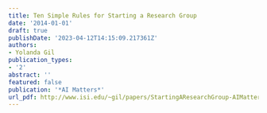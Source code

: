 ```yaml
---
title: Ten Simple Rules for Starting a Research Group
date: '2014-01-01'
draft: true
publishDate: '2023-04-12T14:15:09.217361Z'
authors:
- Yolanda Gil
publication_types:
- '2'
abstract: ''
featured: false
publication: '*AI Matters*'
url_pdf: http://www.isi.edu/~gil/papers/StartingAResearchGroup-AIMatters2014.pdf
---
```


